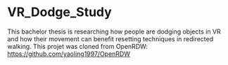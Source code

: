 # VR_Dodge_Study

This bachelor thesis is researching how people are dodging objects in VR and how their movement can benefit resetting techniques in redirected walking.
This projet was cloned from OpenRDW: https://github.com/yaoling1997/OpenRDW
